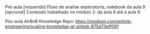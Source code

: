 Pré-aula
[requerido] Fluxo de analise exploratoria, notebook da aula 9
[opcional] Conteúdo trabalhado no módulo 2: da aula 6 até a aula 9.

Pós-aula
AirBnB Knowledge Repo: https://medium.com/airbnb-engineering/scaling-knowledge-at-airbnb-875d73eff091
